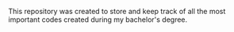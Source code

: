 This repository was created to store and keep track of all the most important codes created during my bachelor's degree.
